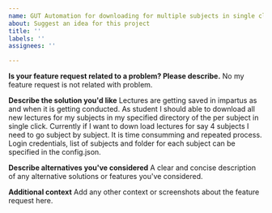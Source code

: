 ```yaml
---
name: GUT Automation for downloading for multiple subjects in single click
about: Suggest an idea for this project
title: ''
labels: ''
assignees: ''

---
```


**Is your feature request related to a problem? Please describe.**
No my feature request is not related with problem. 

**Describe the solution you'd like**
Lectures are getting saved in impartus as and when it is getting conducted. As student I should able to download all new lectures for my subjects in my specified directory of the per subject in single click. Currently if I want to down load lectures for say 4 subjects I need to go subject by subject. It is time consumming and repeated process. Login credentials, list of subjects and folder for each subject can be specified in the config.json.

**Describe alternatives you've considered**
A clear and concise description of any alternative solutions or features you've considered.

**Additional context**
Add any other context or screenshots about the feature request here.
